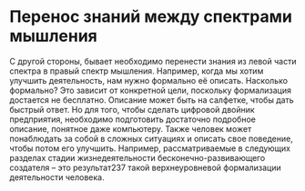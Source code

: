 # Перенос знаний между спектрами мышления

С другой стороны, бывает необходимо перенести знания из левой части спектра в правый спектр мышления. Например, когда мы хотим улучшить деятельность, нам нужно формально её описать. Насколько формально? Это зависит от конкретной цели, поскольку формализация достается не бесплатно. Описание может быть на салфетке, чтобы дать быстрый ответ. Но для того, чтобы сделать цифровой двойник предприятия, необходимо подготовить достаточно подробное описание, понятное даже компьютеру.
Также человек может понаблюдать за собой в сложных ситуациях и описать свое поведение, чтобы потом его улучшить. Например, рассматриваемые в следующих разделах стадии жизнедеятельности бесконечно-развивающего создателя – это результат237 такой верхнеуровневой формализации деятельности человека.
